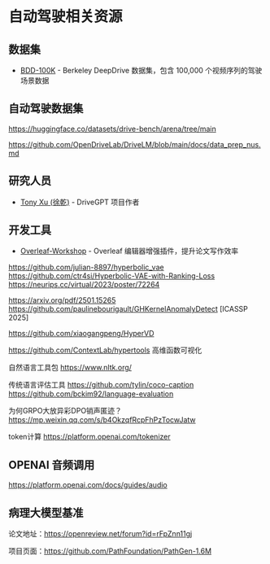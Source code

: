 # 自动驾驶相关资源

## 数据集
- [BDD-100K](http://bdd-data.berkeley.edu/download.html) - Berkeley DeepDrive 数据集，包含 100,000 个视频序列的驾驶场景数据

## 自动驾驶数据集

https://huggingface.co/datasets/drive-bench/arena/tree/main

https://github.com/OpenDriveLab/DriveLM/blob/main/docs/data_prep_nus.md


## 研究人员
- [Tony Xu (徐乾)](https://tonyxuqaq.github.io/) - DriveGPT 项目作者

## 开发工具
- [Overleaf-Workshop](https://github.com/iamhyc/Overleaf-Workshop) - Overleaf 编辑器增强插件，提升论文写作效率

https://github.com/julian-8897/hyperbolic_vae
https://github.com/ctr4si/Hyperbolic-VAE-with-Ranking-Loss
https://neurips.cc/virtual/2023/poster/72264

https://arxiv.org/pdf/2501.15265
https://github.com/paulinebourigault/GHKernelAnomalyDetect [ICASSP 2025]


https://github.com/xiaogangpeng/HyperVD

https://github.com/ContextLab/hypertools 高维函数可视化


自然语言工具包
https://www.nltk.org/

传统语言评估工具
https://github.com/tylin/coco-caption
https://github.com/bckim92/language-evaluation


为何GRPO大放异彩DPO销声匿迹？
https://mp.weixin.qq.com/s/b4OkzqfRcpFhPzTocwJatw


token计算
https://platform.openai.com/tokenizer


## OPENAI 音频调用
https://platform.openai.com/docs/guides/audio


## 病理大模型基准
论文地址：https://openreview.net/forum?id=rFpZnn11gj

项目页面：https://github.com/PathFoundation/PathGen-1.6M


